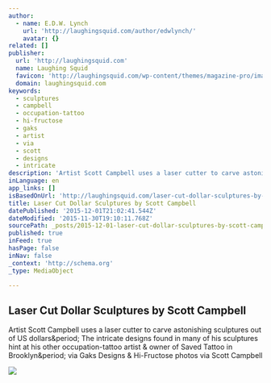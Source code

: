 ```yaml
---
author:
  - name: E.D.W. Lynch
    url: 'http://laughingsquid.com/author/edwlynch/'
    avatar: {}
related: []
publisher:
  url: 'http://laughingsquid.com'
  name: Laughing Squid
  favicon: 'http://laughingsquid.com/wp-content/themes/magazine-pro/images/favicon.ico'
  domain: laughingsquid.com
keywords:
  - sculptures
  - campbell
  - occupation-tattoo
  - hi-fructose
  - gaks
  - artist
  - via
  - scott
  - designs
  - intricate
description: 'Artist Scott Campbell uses a laser cutter to carve astonishing sculptures out of US dollars. The intricate designs found in many of his sculptures hint at his other occupation-tattoo artist & owner of Saved Tattoo in Brooklyn. via Gaks Designs & Hi-Fructose photos via Scott Campbell'
inLanguage: en
app_links: []
isBasedOnUrl: 'http://laughingsquid.com/laser-cut-dollar-sculptures-by-scott-campbell/'
title: Laser Cut Dollar Sculptures by Scott Campbell
datePublished: '2015-12-01T21:02:41.544Z'
dateModified: '2015-11-30T19:10:11.768Z'
sourcePath: _posts/2015-12-01-laser-cut-dollar-sculptures-by-scott-campbell.md
published: true
inFeed: true
hasPage: false
inNav: false
_context: 'http://schema.org'
_type: MediaObject

---
```

<article style=""><h1>Laser Cut Dollar Sculptures by Scott Campbell</h1><p>Artist Scott Campbell uses a laser cutter to carve astonishing sculptures out of US dollars&amp;period; The intricate designs found in many of his sculptures hint at his other occupation-tattoo artist &amp; owner of Saved Tattoo in Brooklyn&amp;period; via Gaks Designs &amp; Hi-Fructose photos via Scott Campbell</p><img src="http://laughingsquid.com/wp-content/uploads/96_1347565037.jpeg" /></article>